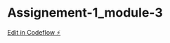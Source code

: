 # Assignement-1_module-3

[Edit in Codeflow ⚡️](https://stackblitz.com/~/github.com/niksh2511/Assignement-1_module-3)